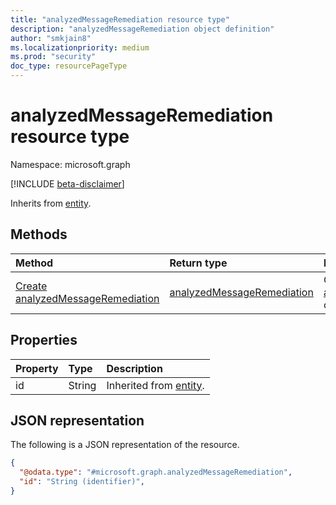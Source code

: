 ```yaml
---
title: "analyzedMessageRemediation resource type"
description: "analyzedMessageRemediation object definition"
author: "smkjain8"
ms.localizationpriority: medium
ms.prod: "security"
doc_type: resourcePageType
---
```


# analyzedMessageRemediation resource type

Namespace: microsoft.graph

[!INCLUDE [beta-disclaimer](../../includes/beta-disclaimer.md)]

Inherits from [entity](../resources/entity.md).

## Methods
|Method|Return type|Description|
|:---|:---|:---|
|[Create analyzedMessageRemediation](../api/analyzedmessageremediation-post-analyzedmessageremediations.md)|[analyzedMessageRemediation](../resources/analyzedmessageremediation.md)|Create a new [analyzedMessageRemediation](../resources/analyzedmessageremediation.md) object.|


## Properties
|Property|Type|Description|
|:---|:---|:---|
|id|String|Inherited from [entity](../resources/entity.md).|


## JSON representation
The following is a JSON representation of the resource.
<!-- {
  "blockType": "resource",
  "keyProperty": "id",
  "@odata.type": "microsoft.graph.analyzedMessageRemediation",
  "baseType": "microsoft.graph.entity",
  "openType": false
}
-->
``` json
{
  "@odata.type": "#microsoft.graph.analyzedMessageRemediation",
  "id": "String (identifier)",
}
```

